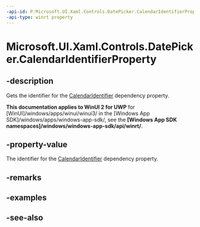 ```yaml
---
-api-id: P:Microsoft.UI.Xaml.Controls.DatePicker.CalendarIdentifierProperty
-api-type: winrt property
---
```


<!-- Property syntax
public Windows.UI.Xaml.DependencyProperty CalendarIdentifierProperty { get; }
-->

# Microsoft.UI.Xaml.Controls.DatePicker.CalendarIdentifierProperty

## -description
Gets the identifier for the [CalendarIdentifier](datepicker_calendaridentifier.md) dependency property.

**This documentation applies to WinUI 2 for UWP** for [WinUI]/windows/apps/winui/winui3/ in the [Windows App SDK]/windows/apps/windows-app-sdk/, see the **[Windows App SDK namespaces]/windows/windows-app-sdk/api/winrt/**.

## -property-value
The identifier for the [CalendarIdentifier](datepicker_calendaridentifier.md) dependency property.

## -remarks

## -examples

## -see-also
